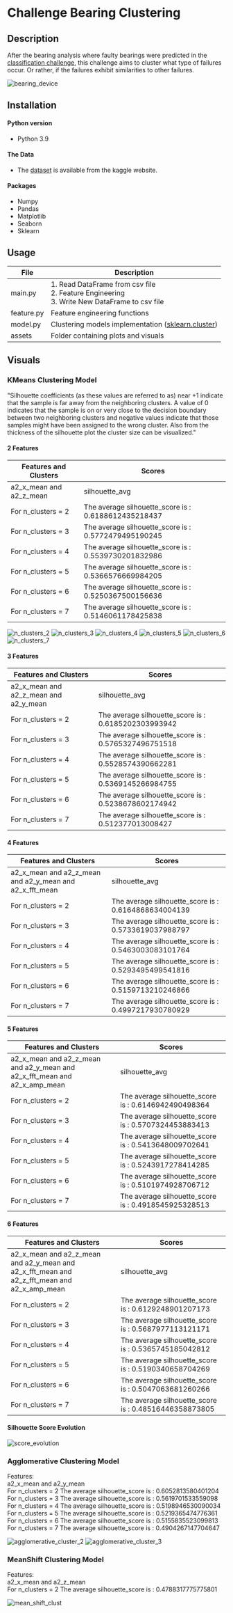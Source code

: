# Challenge Bearing Clustering

## Description

After the bearing analysis where faulty bearings were predicted in the [classification challenge](https://github.com/Roldan87/challenge-classification.git), this challenge aims to cluster what type of failures occur. Or rather, if the failures exhibit similarities to other failures.

![bearing_device](assets/bearing_test_machine.jpg)


## Installation

#### Python version

* Python 3.9

#### The Data

* The [dataset](https://www.kaggle.com/isaienkov/bearing-classification?select=bearing_signals.csv) is available from the kaggle website.

#### Packages

* Numpy
* Pandas
* Matplotlib
* Seaborn
* Sklearn

## Usage

| File    | Description             |
|---------|-------------------------|
| main.py | 1. Read DataFrame from csv file<br>2. Feature Engineering<br/>3. Write New DataFrame to csv file |
| feature.py | Feature engineering functions |
| model.py| Clustering models implementation ([sklearn.cluster](https://scikit-learn.org/stable/modules/classes.html#module-sklearn.cluster)) |
| assets | Folder containing plots and visuals |

## Visuals

### KMeans Clustering Model

"Silhouette coefficients (as these values are referred to as) near +1 indicate that the sample is far away from the neighboring clusters. A value of 0 indicates that the sample is on or very close to the decision boundary between two neighboring clusters and negative values indicate that those samples might have been assigned to the wrong cluster.
Also from the thickness of the silhouette plot the cluster size can be visualized."

#### 2 Features

| Features and Clusters   | Scores                                               |
|-------------------------|------------------------------------------------------|
| a2_x_mean and a2_z_mean |  silhouette_avg                                      |
| For n_clusters = 2      | The average silhouette_score is : 0.6188612435218437 |
| For n_clusters = 3      | The average silhouette_score is : 0.5772479495190245 |
| For n_clusters = 4      | The average silhouette_score is : 0.5539730201832986 |
| For n_clusters = 5      | The average silhouette_score is : 0.5366576669984205 |
| For n_clusters = 6      | The average silhouette_score is : 0.5250367500156636 |
| For n_clusters = 7      | The average silhouette_score is : 0.5146061178425838 |


![n_clusters_2](assets/feat_2_clust_2.png)
![n_clusters_3](assets/feat_2_clust_3.png)
![n_clusters_4](assets/feat_2_clust_4.png)
![n_clusters_5](assets/feat_2_clust_5.png)
![n_clusters_6](assets/feat_2_clust_6.png)
![n_clusters_7](assets/feat_2_clust_7.png)

#### 3 Features

| Features and Clusters                 | Scores                                               |
|---------------------------------------|------------------------------------------------------|
| a2_x_mean and a2_z_mean and a2_y_mean | silhouette_avg                                       |
| For n_clusters = 2                    | The average silhouette_score is : 0.6185202303993942 |
| For n_clusters = 3                    | The average silhouette_score is : 0.5765327496751518 |
| For n_clusters = 4                    | The average silhouette_score is : 0.5528574390662281 |
| For n_clusters = 5                    | The average silhouette_score is : 0.5369145266984755 |
| For n_clusters = 6                    | The average silhouette_score is : 0.5238678602174942 |
| For n_clusters = 7                    | The average silhouette_score is : 0.512377013008427  |


#### 4 Features

| Features and Clusters                 | Scores                                               |
|---------------------------------------|------------------------------------------------------|
| a2_x_mean and a2_z_mean and a2_y_mean and a2_x_fft_mean | silhouette_avg                                       |
| For n_clusters = 2                    | The average silhouette_score is : 0.6164868634004139 |
| For n_clusters = 3                    | The average silhouette_score is : 0.5733619037988797 |
| For n_clusters = 4                    | The average silhouette_score is : 0.5463003083101764 |
| For n_clusters = 5                    | The average silhouette_score is : 0.5293495499541816 |
| For n_clusters = 6                    | The average silhouette_score is : 0.5159713210246866 |
| For n_clusters = 7                    | The average silhouette_score is : 0.4997217930780929 |


#### 5 Features

| Features and Clusters                 | Scores                                               |
|---------------------------------------|------------------------------------------------------|
| a2_x_mean and a2_z_mean and a2_y_mean and a2_x_fft_mean and a2_x_amp_mean| silhouette_avg                                       |
| For n_clusters = 2                    | The average silhouette_score is : 0.6146942490498364 |
| For n_clusters = 3                    | The average silhouette_score is : 0.5707324453883413 |
| For n_clusters = 4                    | The average silhouette_score is : 0.5413648009702641 |
| For n_clusters = 5                    | The average silhouette_score is : 0.5243917278414285 |
| For n_clusters = 6                    | The average silhouette_score is : 0.5101974928706712 |
| For n_clusters = 7                    | The average silhouette_score is : 0.4918545925328513 |


#### 6 Features

| Features and Clusters                 | Scores                                               |
|---------------------------------------|------------------------------------------------------|
| a2_x_mean and a2_z_mean and a2_y_mean and a2_x_fft_mean and a2_z_fft_mean and a2_x_amp_mean| silhouette_avg                                       |
| For n_clusters = 2                    | The average silhouette_score is : 0.6129248901207173 |
| For n_clusters = 3                    | The average silhouette_score is : 0.5687977113121171 |
| For n_clusters = 4                    | The average silhouette_score is : 0.5365745185042812 |
| For n_clusters = 5                    | The average silhouette_score is : 0.5190340658704269 |
| For n_clusters = 6                    | The average silhouette_score is : 0.5047063681260266 |
| For n_clusters = 7                    | The average silhouette_score is : 0.48516446358873805 |


#### Silhouette Score Evolution

![score_evolution](assets/score_evolution.png)


### Agglomerative Clustering Model

Features:<br/> a2_x_mean and a2_y_mean<br/>
For n_clusters = 2 The average silhouette_score is : 0.6052813580401204<br/>
For n_clusters = 3 The average silhouette_score is : 0.5619701533559098<br/>
For n_clusters = 4 The average silhouette_score is : 0.5198946530090034<br/>
For n_clusters = 5 The average silhouette_score is : 0.5219365474776361<br/>
For n_clusters = 6 The average silhouette_score is : 0.5155835523099813<br/>
For n_clusters = 7 The average silhouette_score is : 0.4904267147704647

![agglomerative_cluster_2](assets/agglo_feat_2.png)
![agglomerative_cluster_3](assets/agglo_feat_3.png)

### MeanShift Clustering Model

Features:<br/> a2_x_mean and a2_z_mean<br/>
For n_clusters = 2 The average silhouette_score is : 0.4788317775775801<br/>

![mean_shift_clust](assets/mean_shift.png)



